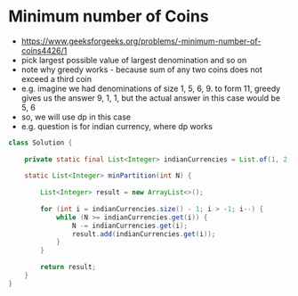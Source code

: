 # Minimum number of Coins

- https://www.geeksforgeeks.org/problems/-minimum-number-of-coins4426/1
- pick largest possible value of largest denomination and so on
- note why greedy works - because sum of any two coins does not exceed a third coin
- e.g. imagine we had denominations of size 1, 5, 6, 9. to form 11, greedy gives us the answer 9, 1, 1, but the actual answer in this case would be 5, 6
- so, we will use dp in this case
- e.g. question is for indian currency, where dp works

```java
class Solution {
    
    private static final List<Integer> indianCurrencies = List.of(1, 2, 5, 10, 20, 50, 100, 200, 500, 2000);
    
    static List<Integer> minPartition(int N) {
        
        List<Integer> result = new ArrayList<>();
        
        for (int i = indianCurrencies.size() - 1; i > -1; i--) {
            while (N >= indianCurrencies.get(i)) {
                N -= indianCurrencies.get(i);
                result.add(indianCurrencies.get(i));
            }
        }
        
        return result;
    }
}
```
